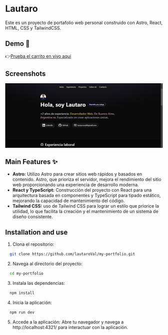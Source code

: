 
# Lautaro

Este es un proyecto de portafolio web personal construido con Astro, React, HTML, CSS y TailwindCSS. 


## Demo 🚀

👉[Prueba el carrito en vivo aquí]()

## Screenshots

![App Screenshot](public/screenshot.png)


## Main Features ✨

- **Astro:** Utilizo Astro para crear sitios web rápidos y basados ​​en contenido. Astro, que prioriza el servidor, mejora el rendimiento del sitio web  proporcionando una experiencia de desarrollo moderna.
- **React y TypeScript:** Construcción del proyecto con React para una arquitectura basada en componentes y TypeScript para tipado estático, mejorando la capacidad de mantenimiento del código.
- **Tailwind CSS:** uso de Tailwind CSS para lograr un estilo que priorice la utilidad, lo que facilita la creación y el mantenimiento de un sistema de diseño consistente.


## Installation  and use

1. Clona el repositorio:

```bash
  git clone https://github.com/lautaroVal/my-portfolio.git
```
2. Navega al directorio del proyecto:

```bash
  cd my-portfolio
```
3. Instala las dependencias:

```bash
  npm install
```
4. Inicia la aplicación:

```bash
  npm run dev
```

5. Accede a la aplicación:
Abre tu navegador y navega a http://localhost:4321/ para interactuar con la aplicación.